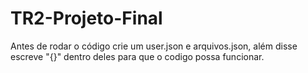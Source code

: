 ﻿# TR2-Projeto-Final
Antes de rodar o código crie um user.json e arquivos.json, além disse escreve "{}" dentro deles para que o codigo possa funcionar. 
